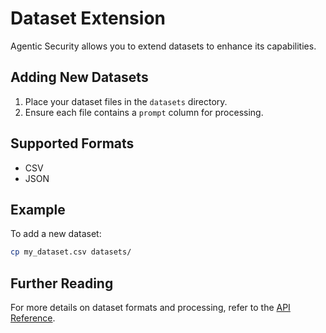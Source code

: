 # Dataset Extension

Agentic Security allows you to extend datasets to enhance its capabilities.

## Adding New Datasets

1. Place your dataset files in the `datasets` directory.
2. Ensure each file contains a `prompt` column for processing.

## Supported Formats

- CSV
- JSON

## Example

To add a new dataset:
```bash
cp my_dataset.csv datasets/
```

## Further Reading

For more details on dataset formats and processing, refer to the [API Reference](api_reference.md).
